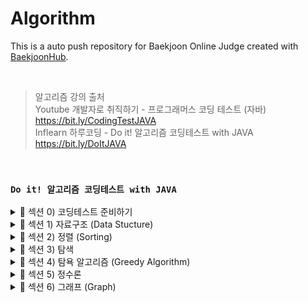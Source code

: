 # Algorithm
This is a auto push repository for Baekjoon Online Judge created with [BaekjoonHub](https://github.com/BaekjoonHub/BaekjoonHub).

<br>

> 알고리즘 강의 출처 <br> 
Youtube 개발자로 취직하기 - 프로그래머스 코딩 테스트 (자바) https://bit.ly/CodingTestJAVA  <br>
Inflearn 하루코딩 - Do it! 알고리즘 코딩테스트 with JAVA https://bit.ly/DoItJAVA 

<br>

### `Do it! 알고리즘 코딩테스트 with JAVA`

<details>
  
  <summary> 📌 섹션 0) 코딩테스트 준비하기 </summary>
  
  * #### `시간복잡도`
    * 보통 코딩테스트 문제는 시간 제한이 있다 (1~2초 내외)
    * 1초당 1억 번의 연산을 한 다고 대략 가정하면 되고, 최악의 연산 시간 (빅오표기법) 이 시간 제한 안에 수행될 수 있도록 문제 풀이를 진행해야 한다
    * 연산 횟수를 구하는 공식 : 알고리즘 시간 복잡도 X 데이터의 크기
    * 상수는 시간복잡도에서 제외하고, 가장 많이 중첩된 반복문 (ex. 이중, 3중 for문...) 이 수행시간이 제일 길기 때문에 시간복잡도의 기준으로 삼는다
    * 코테 문제를 한 번에 맞추면 정말 행운이지만, 문제가 틀렸다면, 1️⃣ 알맞은 알고리즘을 선택했는지 2️⃣ 비효율적인 로직이 쓰였는지, 어떻게 효율적으로 바꿀지 를 중심으로 고민할 것

  <br>
  
  * #### `디버깅`
    * 문제 풀다가 흠... 긴가민가 하는 부분에 디버깅을 찍고 돌려보자 (처음에는 로그를 찍는게 더 편하다고 생각하겠지만 디버깅이 더 괜찮대요)
    * 반복문에서 인덱스 범위 지정 오류 찾아보기
    * 잘못된 변수 사용 오류 찾아보기
    * 자료형 범위 오류 찾아보기 (int 형을 사용했는데 이상하게 음수가 나온다면 long 으로 바꿔보자, 이런 일이 꽤 빈번하게 발생하기 때문에 아예 초장부터 long으로 선언하고 문제 푸는게 정신건강에 이로울 수 있다)

</details>


<details>

  <summary> 📌 섹션 1) 자료구조 (Data Stucture) </summary>

  * #### `배열` 
    * 배열은 메모리의 연속 공간에 값이 채워져 있는 형태의 자료구조, 배열의 값은 인덱스를 통해 참조할 수 있으며, 선언한 자료형의 값만 저장할 수 있다.
    * 인덱스를 사용하여 값에 바로 접근할 수 있다.
    * 새로운 값을 삽입하거나 특정 인덱스에 있는 값을 삭제하기 어렵다. 값을 삽입하거나 삭제하려면 해당 인덱스 주변에 있는 값을 이동시키는 과정이 필요하다.
    * 배열의 크기는 선언할 때 지정할 수 있으며, 한 번 선언하면 크기를 늘리거나 줄일 수 없다.
    * 구조가 간단한 편 ➡️ 코테에서 많이 사용함

  <br>
  
  * #### `리스트` 
    * 리스트는 값과 포인터를 묶은 노드(값, 포인터를 쌍으로 갖는 기초 단위) 라는 것을 포인터로 연결한 자료구조다.
    * 인텍스가 없으므로 값에 접근하려면 Head 포인터부터 순서대로 접근해야 한다. ➡️ 값에 접근하는 속도가 느리다
    * 포인터로 연결되어 있으므로 데이터를 삽입하거나 삭제하는 연산 속도가 빠르다.
    * 선언할 때 크기를 별도로 지정하지 않아도 된다. ➡️ 리스트의 크기는 정해져 있지 않으며, 크기가 변하기 쉬운 데이터를 다룰 때 적절하다!
    * 포인터를 저장할 공간이 필요하므로, 배열보다는 구조가 복잡하다
    * 구현되어있는 ArrayList, LinkedList는 삽입, 삭제, 접근이 내부적으로 지원되기 때문에, 쌩 리스트를 구현하는 경우는 거의 없음 (쌩 리스트를 구현하는건 난이도가 상당히 높음)

  <br>
  
  * #### `구간 합` 
    * 구간 합은 합 배열을 이용하여 시간 복잡도를 더 줄이기 위해 사용하는 특수한 목적의 알고리즘이다.
    * <img width="404" alt="image" src="https://github.com/chujaeyeong/Algorithm/assets/123634960/97c6e441-36dd-472d-8d05-3c520c991e28">

    * 합 배열 S를 만드는 공식 : S[i] = S[i-1] + A[i]

    <br>

    * <img width="404" alt="image" src="https://github.com/chujaeyeong/Algorithm/assets/123634960/73367c95-5cbc-496e-9e44-21a423927ba4">

    * i에서 j까지의 구간 합을 구하는 공식 : S[j] - S[i-1]
   
  <br>

  * #### `투 포인터` 
    * 투포인터의 이동 원칙
    * 번호의 합이 M보다 크므로 큰 번호 index 를 내린다 : A[i] + A[j] > M일 때, j--;
    * 번호의 합이 M보다 작으므로 작은 번호 index를 올린다 : A[i] + A[j] < M일 때, i++;
    * 양쪽 포인터를 모두 이동시키고 count를 증가시킨다 : A[i] + A[j] == M일 때, i++; j--; count++;

  <br>

  * #### `슬라이딩 윈도우` 
    * 시간복잡도가 O(n) 이라 주어진 문제의 max값이 클 때 유용하게 사용할 수 있음.
    * 크기가 정해진 부분 문자열 (윈도우) 를 이동시키면서, 크기를 유지한 상태로 윈도우를 이동시키면서 조건에 맞는지 탐색하는 방법
    * <img width="506" alt="image" src="https://github.com/chujaeyeong/Algorithm/assets/123634960/62a62241-25e8-41e7-b294-a4c823e71b8f">

  <br>

  * #### `스택과 큐` 
    * 스택 : 삽입과 삭제 연산이 후입선출(LIFO)로 이루어져있는 자료구조로, 삽입과 삭제가 한 쪽에서만 일어나는 특징을 가짐
    * 스택은 깊이 우선 탐색 (DFS), 백트래킹 종류의 코테에서 효과적임. 후입선출은 개념 자체가 재귀 함수 알고리즘 원리와 일맥상통함 
      * top : 삽입과 삭제가 일어나는 위치
      * push : top 위치에 현재 있는 데이터를 삭제하고 확인하는 연산
      * peek : top 위치에 현재 있는 데이터를 단순 확인하는 연산
    * 큐 : 삽입 삭제 연산이 선입선출(FIFO)로 이루어져있는 자료구조로, 스택과는 다르게 삽입과 삭제가 양방향에서 일어나는 특징을 가짐
    * 큐는 너비 우선 탐색 (BFS) 에서 자주 사용하는 연산임
      * rear :큐에서 가장 끝 데이터를 가리키는 영역
      * front : 큐에서 가장 앞의 데이터를 가리키는 영역
      * add : rear 부분에 새로운 데이터를 삽입하는 연산
      * poll : front 부분에 있는 데이터를 삭제하고 확인하는 연산
      * peek : front에 있는 데이터를 확인할 때 사용하는 연산
    * 우선순위 큐도 있음 (들어간 순서와 산관 없이 우선순위가 높은 데이터가 먼저 나오는 자료구조, 큐 설정에 따라 front에 항상 최댓값 또는 최솟값이 위치함. 일반적으로 힙(heap, 트리 종류 中 1)을 이용해 구현)

</details>


<details>

  <summary> 📌 섹션 2) 정렬 (Sorting) </summary>

  * #### `버블 정렬 (Bubble Sort)`
    * 인접한 두 개의 데이터 크기를 비교해 정렬하는 방법
    * 간단하게 구현할 수는 있지만, 시간복잡도는 O(n²) 으로, 다른 정렬 알고리즘보다 속도가 느린 편
    * <img width="781" alt="image" src="https://github.com/chujaeyeong/Algorithm/assets/123634960/2fcfd32d-3a20-41b1-8f97-3fc436bc1179">

    * 그림과 같이 루프를 돌면서 인접한 데이터 간의 swap 연산으로 정렬함
    * 만약 특정한 루프의 전체 영역에서 swap이 한 번도 발생하지 않았다면, 그 영역 뒤에 있는 데이터가 모두 정렬되었다는 뜻이므로 프로세스를 종료해도 된다.
   
  <br>

  * #### `선택 정렬 (Selection Sort)`
    * 대상 데이터에서 최대나 최소 데이터를 데이터가 나열된 순으로 찾아가며 선택하는 방법
    * 선택 정렬은 구현 방법이 복잡하고, 시간 복잡도도 O(n²)으로 효율적이지 않아 코딩테스트에서는 많이 사용하지 않지만, 이를 응용하는 문제가 나올 수 있고 기술면접에서 간간히 물어봄
    * <img width="432" alt="image" src="https://github.com/chujaeyeong/Algorithm/assets/123634960/4442d2e7-2941-411d-932b-bbcac1f11c5e"> 

    * 남은 정렬 부분에서 최솟값 또는 최댓값을 찾는다 ➡️ 남은 정렬 부분에서 가장 앞에 있는 데이터와 선택된 데이터를 swap 한다 ➡️
      가장 앞에 있는 데이터의 위치를 변경해(index++) 남은 정렬 부분의 번위를 축소한다 ➡️ 전체 데이터 크기만큼 index가 커질 때까지, 즉 남은 정렬 부분이 없을 때까지 반복한다

  <br>

  * #### `삽입 정렬 (Insertion Sort)`
    * 이미 정렬된 데이터 범위에 정렬되지 않은 데이터를 적절한 위치에 삽입시켜 정렬하는 방법
    * 시간 복잡도는 버블정렬, 선택정렬과 동일하게 O(n²)으로 느린 편이지만, 구현하기 쉬운 편 (시간복잡도가 느려서 코테에서 자주 사용하지는 않는 정렬이지만 면접때 정렬 관련된 질문 나오는거에 대비해서 알아두면 좋다)
    * <img width="757" alt="image" src="https://github.com/chujaeyeong/Algorithm/assets/123634960/bcaa3e60-133f-4046-8609-d8db6c1a00de"> 

    * 선택 데이터를 현재 정렬된 데이터 범위 내에서 적절한 위치의 삽입하는 것이 삽입 정렬의 전부다
    * 현재 index에 있는 데이터 값을 선택한다 ➡️ 현재 선택한 데이터가 정렬된 데이터 범위에 삽입될 위치를 탐색한다 ➡️ 삽입 위치부터 index에 있는 위치까지 shift 연산을 수행한다
       ➡️ 전체 데이터의 크기만큼 index가 커질 때까지, 즉 선택할 데이터가 없을 떄까지 반복한다
    * 적절한 삽입 위치를 탐색하는 부분에서 이진 탐색 등과 같은 탐색 알고리즘을 사용하면 시간 복잡도를 줄일 수 있음!
  
  <br>
  
  * #### `퀵 정렬 (Quick Sort)`
    * 기준값 (pivort) 을 선정해 해당 값보다 작은 데이터와 큰 데이터로 분류하는 것을 반복해 정렬하는 알고리즘
    * 기준값이 어떻게 선정되는지가 시간 복잡도에 많은 영향을 미치고, 평균 시간 복잡도는 O(nlogn)이며 최악의 경우에는 시간 복잡도가 O(n²)이 됨
    * <img width="429" alt="image" src="https://github.com/chujaeyeong/Algorithm/assets/123634960/fcb767f9-8ce0-41c8-91ba-f962e1262a9e">
    * <img width="739" alt="image" src="https://github.com/chujaeyeong/Algorithm/assets/123634960/d91a2127-bb15-429b-bc1e-f6a79b0066ea">

    * pivort 선정을 운에 맡겨야되서 평균 시간 복잡도랑 최악 시간복잡도 차이가 심한 정렬이지만, 평균 시간 복잡도는 나름 준수한 편으로 코테에서는 종종 응용하는편 (재귀함수 활용)

  <br>
  
  * #### `병합 정렬 (Merge Sort)`
    * 분할 정복 (divide and conquer) 방식을 사용해서 데이터를 분할하고, 분할한 집합을 정렬하며 합치는 알고리즘, 시간 복잡도는 O(nlogn) 으로 준수한 편이다
    * <img width="346" alt="image" src="https://github.com/chujaeyeong/Algorithm/assets/123634960/444bc65b-03b6-4388-8804-0ec3a57feaeb">

    * 병합 정렬은 2개의 그룹을 병합하는 원리라는걸 꼭 숙지할 것 (투 포인터 활용, 앞 그룹은 정렬 시켜놓고 포인터 주고, 뒷 그룹은 정렬 안 되어있는 상태에서 병합 정렬을 쓰는 것)
  
  <br>
  
  * #### `기수 정렬 (Redix Sort)`
    * 기수 정렬은 값을 비교하지 않는 특이한 정렬
    * 값을 놓고 비교할 자릿수를 정한 다음, 해당 자릿수만 비교하는 정렬, 시간 복잡도는 O(kn) 이다 (여기서 k는 자릿수를 의미함)
    * 데이터가 굉장히 많은데, 각 데이터의 자릿수가 길지 않다면 시간 복잡도가 낮은 편이라 써먹어도 괜찮은 정렬임
    * 기수 정렬은 10개의 큐를 이용하는데, 각 큐는 값의 자릿수를 대표함 (0~9)
    * <img width="668" alt="image" src="https://github.com/chujaeyeong/Algorithm/assets/123634960/c4e5952f-0661-4cbe-b2f1-3e54a1142ff1"> 

</details>
    

<details>
  
  <summary> 📌 섹션 3) 탐색 </summary>

  * #### `DFS (깊이 우선 탐색)` 
    * 깊이 우선 탐색 (DFS : depth-first search) 은 그래프 완전 탐색 기법 중 하나이며, 그래프의 시작 노드에서 출발하여 탐색할 한 쪽 분기를 정하여 최대 깊이까지 탐색을 마친 후 다른 쪽 분기로 이동하여 다시 탐색을 수행하는 알고리즘이다
    * 재귀 함수르 구현하고, 스택 자료구조를 이용한다 (FILO)
    * 시간 복잡도는 O(V + E) (여기서 V : 노드 수 / E : 엣지 수 이다.)
    * DFS은 실제 구현 시 재귀함수를 이용하므로, 스택 오버플로에 유의해야함.
    * DFS는 한 번 방문한 노드를 다시 방문하면 안 되므로, 노드 방문 여부를 체크할 배열이 필요
    * <img width="796" alt="image" src="https://github.com/chujaeyeong/Algorithm/assets/123634960/eb8c56ef-d583-46fd-bba6-c8e21fe70050">
    * <img width="796" alt="image" src="https://github.com/chujaeyeong/Algorithm/assets/123634960/c174e576-08b8-4149-b665-6e3e78018c47">
    * <img width="796" alt="image" src="https://github.com/chujaeyeong/Algorithm/assets/123634960/52c51a6b-a9ae-4403-90d0-6cb159c434d1">

  <br>

  * #### `BFS (너비 우선 탐색)` 
    * 너비 우선 탐색 (BFS : breadth-first search) 도 DFS 와 동일하게 그래프를 완전 탐색하는 방법 중 하나고, 시작 노드에서 출발해 시작 노드를 기준으로 가까운 노드를 먼저 방문하면서 탐색하는 알고리즘이다
    * 선입선출 (FIFO) 이 특징이며, 큐 자료구조를 이용한다.
    * 시간복잡도는 O(V + E) (여기서 V : 노드 수 / E : 엣지 수 이다.) 로 DFS와 동일하다
    * 너비 우선 탐색은 탐색 시작 노드와 가까운 노드를 우선하여 탐색하므로, 목표 노드에 도착하는 경로가 여러 개일 때 최단 경로를 보장함
    * <img width="514" alt="image" src="https://github.com/chujaeyeong/Algorithm/assets/123634960/0546f3c4-de29-4fc3-a040-8e140ef83b55">

    * <img width="514" alt="image" src="https://github.com/chujaeyeong/Algorithm/assets/123634960/71449ec1-be28-43c3-b1d3-4af190f8dafb">

    * <img width="514" alt="image" src="https://github.com/chujaeyeong/Algorithm/assets/123634960/fe921be3-f553-41ef-b838-92f5db61674a">


  * #### `이진 탐색 (binary search)` 
    * 이진 탐색 이란, 데이터가 정렬되어 있는 상태에서 원하는 값을 찾아내는 알고리즘이다.
    * 대상 데이터의 중앙값과 찾고자 하는 값을 비교해 데이터의 크기를 절반씩 줄이면서 대상을 찾음
    * 이진탐색의 시간 복잡도는 O(logN)
    * 이진 탐색은 정렬 데이터에서 원하는 데이터를 탐색할 때 사용하는 가장 일반적인 알고리즘, 구현 및 원리가 비교적 간단해서 코테에 자주 출제되는 영역임 !
    * 다만, 이진 탐색은 데이터가 정렬되어 있어야 정상적으로 수행할 수 있으니까 이진 탐색 실행 전에 데이터 정렬은 필수임
    
    <br>
    
    * 이진 탐색 과정 (오름차순으로 정렬된 데이터 기준, 내림차순은 이 과정을 반대로 하면 됨.)
      * 1. 현재 데이터셋의 중앙값을 선택한다
        2. 중앙값 > 타깃 데이터 일 때, 중앙값 기준으로 왼쪽 데이터셋을 선택한다.
        3. 중앙값 < 타깃 데이터일 때, 중앙값 기준으로 오른쪽 데이터셋을 선택한다.
        4. 과정 1 ~ 3을 반복하다가, 중앙값 == 타깃 데이터일 때 이진 탐색을 종료한다.
           <img width="500" alt="image" src="https://github.com/chujaeyeong/Algorithm/assets/123634960/6780d232-b208-4e5d-be24-bf787159de42">
    
</details>


<details>

  <summary> 📌 섹션 4) 탐욕 알고리즘 (Greedy Algorithm) </summary>
  
  * #### `그리디 알고리즘 (탐욕법)` 
    * 그리디 알고리즘이란, 현재 상태에서 보는 선택지 중 최선의 선택지가 전체 선택지 중 최선의 선택지라고 가정하는 알고리즘이다.
    * 그리디 알고리즘의 크리티컬 포인트는, 그리디 알고리즘이 선택하는 최선의 선택지는 문제에서의 최적의 해(best answer) 를 보장하지 않는다는 점이다
    * 그래서 실제 코딩테스트에서 그리디 알고리즘을 적용할 수 있는지 판단하는 과정이 매우 중요함
    * 그리디 알고리즘의 수행 과정
      * 1. 해 선택 : 현재 상태에서 가장 최선이라고 생각되는 해를 선택한다.
        2. 적절성 검사 : 현재 선택한 해가 전체 문제의 제약 조건에 벗어나지 않는지 검사한다.
        3. 해 검사 : 현재까지 선택한 해 집합이 전체 문제를 해결할 수 있는지 검사한다. 전체 문제를 해결하지 못한다면, 1번으로 돌아가서 같은 과정을 반복한다.
  
</details>


<details>

  <summary> 📌 섹션 5) 정수론 </summary>

  * #### `소수 구하기 (에라토스테네스의 체)` 
    * 소수 (prime number) : 자신보다 작은 2개의 자연수를 곱해 만들 수 없는 1보다 큰 자연수, 1과 자기 자신 외에 약수가 존재하지 않는 수
    * 종종 소수를 판별하는 '소수 구하기' 문제가 종종 출제되는데, 소수를 구하는 대표적인 판별법으로는 **에라토스테네스의 체** 가 있음.
    * 에라토스테네스의 체의 원리
      * 1. 구하고자 하는 소수의 범위만큼 1차원 배열을 생성한다.
           <img width="562" alt="image" src="https://github.com/chujaeyeong/Algorithm/assets/123634960/48596866-1dfd-44fd-86f6-1df0186c201f">

        2. 2부터 시작하고 현재 숫자가 지워지지 않을 때는, 현재 선택된 숫자의 배수에 해당하는 수를 배열에서 끝까지 탐색하면서 지운다. **이때, 처음으로 선택된 숫자는 지우지 않는다. ➡️ 이게 소수임**
           
           <img width="562" alt="image" src="https://github.com/chujaeyeong/Algorithm/assets/123634960/797f9b81-3cb3-48f7-9092-dddb92ce474d">
           <img width="562" alt="image" src="https://github.com/chujaeyeong/Algorithm/assets/123634960/e734402a-16d2-40fa-bf34-8c9d85fc6053">

        4. 배열의 끝까지 2번을 반복한 후, 배열에서 남아있는 모든 수를 출력한다. ➡️ **소수 모두 출력**
           <img width="562" alt="image" src="https://github.com/chujaeyeong/Algorithm/assets/123634960/c19856e8-923b-46d4-93e8-e989d265ae35">
           <img width="562" alt="image" src="https://github.com/chujaeyeong/Algorithm/assets/123634960/241a9bfa-b495-43f8-b155-a2cd85065a14">
    
    <br>

    * 에라토스테네스의 체를 사용할 때 시간 복잡도
      * 에라토스테네스의 체를 구현하려면 이중 for문을 사용하는게 일반적이라, 시간복잡도는 O(N²)이다.
      * 그러나 실제 시간 복잡도는 최적화의 정도에 따라 다르겠지만, 배수를 삭제하는 연산으로 실제 구현에서 바깥쪽 for문을 생략하는 경우가 빈번하게 발생하기 때문에, 보~통은 구현하면 O(Nlog(logN))이 나온다
      * 그래서 소수 구하기 문제에서는 에라토스테네스의 체를 사용하는 것이 일반적인 방법으로 통용되고 있다.

  <br>
    
  * #### `오일러 피` 
    * 오일러 피 함수 P[N]의 정의는 1부터 N까지 범위에서 N과 서로소인 자연수의 개수를 뜻함
    * 오일러 피 함수는 증명 과정을 알고있어야 완벽하게 알 수 있다 (원리를 알면 풀고 모르면 접근하기가 힘든 문제, 근데 출제 빈도는 높지 않음)
    * 같은 정수론인 에라토스테네스의 체와 유사한 원리다
    * 오일러 피 함수의 원리
      * 1. 구하고자 하는 오일러 피의 범위만큼 배열을 자기 자신의 인덱스값으로 초기화한다.
           <img width="699" alt="image" src="https://github.com/chujaeyeong/Algorithm/assets/123634960/8cf80bfd-e52f-4896-aeaa-4f17f3f6a960">

        2. 2부터 시작해 현재 배열의 값과 인덱스가 같으면 (= 소수일 때) 현재 선택된 숫자(K)의 배수에 해당하는 수를 배열의 끝까지 탐색하며 **P[i] = P[i] - P[i]/K** 연산을 수행한다. (여기서 i는 K의 배수)
           <img width="825" alt="image" src="https://github.com/chujaeyeong/Algorithm/assets/123634960/6ea90054-2a0b-4649-ab4e-f6867df24ecc">
           <img width="825" alt="image" src="https://github.com/chujaeyeong/Algorithm/assets/123634960/85a63cde-2560-4579-9b26-8497f9dc593d">


        3. 배열의 끝까지 2번을 반복하여 오일러 피 함수를 완성한다.
           <img width="719" alt="image" src="https://github.com/chujaeyeong/Algorithm/assets/123634960/a2bd9620-ff10-4367-8079-84086a5b4639">


  <br>

  * #### `유클리드 호제법 (euclidean - algorithm)` 
    * 유클리드 호제법이란, 두 수의 최대 공약수를 구하는 알고리즘이다
    * 일반적으로 최대 공약수를 구하는 방법은 소인수 분해를 이용한 공통된 소수들의 곱으로 표현할 수 있지만, 유클리드 호제법을 이용하면 좀 더 간단하게 최대 공약수를 구할 수 있다
    * 유클리드 호제법을 수행하려면, 먼저 MOD (모드) 연산을 이해하고 있어야 한다. (% 나머지 구하는 연산)
    * MOD : 두 값을 나눈 나머지를 구하는 연산 (ex. 10 MOD 4 = 2, 10 % 4 = 2 와 같음)
    * MOD 연산으로 구현하는 유클리드 호제법
      * 1. 큰 수를 작은 수로 나누는 MOD 연산을 수행한다.
        2. 앞 단계에서의 작은 수와 MOD 연산 결괏값 (나머지) 으로 MOD 연산을 수행한다. (여기서 최대 공약수를 구하는 연산은 일반적으로 gcd 로 정의한다)
        3. 2번 단계를 반복하다가, 나머지가 0이 되는 순간의 작은 수를 최대 공약수로 선택한다.
           <img width="705" alt="image" src="https://github.com/chujaeyeong/Algorithm/assets/123634960/97b3dc0d-a97f-4af2-a5a1-70cb9442ec78">

    * 유클리드 호제법은 코딩테스트에서 재귀함수로 구현하는 편이다

</details>


<details>
  
  <summary> 📌 섹션 6) 그래프 (Graph) </summary>  

  * #### `그래프의 표현`
    * 그래프를 구현하는 방법은 총 3가지가 있다.
    * 1. **에지 리스트 (edge list)** <br>
      에지를 중심으로 그래프를 표현한다. 에지 리스트는 배열에 출발 노드, 도착 노드를 저장하여 에지를 표현하거나, 출발 노드, 도착 노드, 가중치를 저장하여 가중치가 있는 에지를 표현한다. <br>
      에지 리스트는 구현하기는 쉬운 반면, 특정 노드와 관련되어 있는 에지를 탐색하기 쉽지 않다는 단점이 있다. <br>
      에지 리스트는 벨만 포드나 크루스칼(MST) 알고리즘에 사용하며, 노드 중심 알고리즘에는 잘 사용하지 않는다.

      * 에지 리스트로 가중치 없는 그래프 표현하기
         
        <img width="527" alt="image" src="https://github.com/chujaeyeong/Algorithm/assets/123634960/cac47996-6359-4ece-841e-511447363894">

        가중치가 없는 그래프는 출발 노드와 도착 노드만 표현하므로, 배열의 행은 2개면 충분하다. 노드는 여러 자료형을 사용할 수 있으며, 다음의 경우 노드는 Integer형이다. <br>
        방향이 없는 그래프라면, [1, 2] 랑 [2, 1] 은 같은 표현이다.
        
      * 에지 리스트로 가중치 없는 그래프 표현하기
         
        <img width="527" alt="image" src="https://github.com/chujaeyeong/Algorithm/assets/123634960/88c55c40-0932-45cc-8f58-ff6423f25479">

        가중치가 있는 그래프는 행을 3개로 늘려 3번째 행에 가중치를 저장하면 된다.

    * 2. **인접 행렬 (adjacency matrix)** <br>
      인접행렬은 2차원 배열을 자료구조로 이용하여 그래프를 표현한다. 인접행렬은 에지 리스트와 다르게 노드 중심으로 그래프를 표현한다. <br>
      만약 노드가 5개인 그래프를 인접 행렬로 표현하려면, 5*5 로 표현하면 된다 (A[5][5] 이런식으로) <br>
      인접 행렬의 장점은, 구현이 쉽고 두 노드를 연결하는 에지의 여부와 가중치값은 배열에 직접 접근하면 바로 확인할 수 있다는 점이다. <br>
      하지만, 인접 행렬의 크리티컬 포인트는 노드와 관련되어 있는 에지를 탐색하려면 N번 접근해야하므로 노트 개수에 비해 에지가 적을 때에는 공간 효율성이 떨어지고, 노드 개수가 많은 경우 아예 2차원 배열 선언 자체를 할 수 없는 결함이 있다.
      (ex. 노드가 3만 개가 넘으면 java heap space 에러 발생)

      * 인접 행렬로 가중치 없는 그래프 표현하기

        <img width="591" alt="image" src="https://github.com/chujaeyeong/Algorithm/assets/123634960/35be90e4-c278-46d5-b066-1e1d0bddecac">

        예를 들어 3에서 4로 가는 에지가 있다면, 3행 4열에 1을 기록한다. (여기서 인덱스를 중심으로 1을 저장하는 이유는 가중치가 없기 때문)

      * 인접 행렬로 가중치가 있는 그래프 표현하기
     
        <img width="591" alt="image" src="https://github.com/chujaeyeong/Algorithm/assets/123634960/a2f5403b-594c-4000-a541-f7ae3a50c0c4">

        예를 들어 2에서 5로 향하는 에지가 있고, 그 에지의 가중치가 15라면, 2행 5열에 15를 기록하는 방식

    * 3. **인접 리스트 (adjacency list)** ⭐️ 가장 중요 <br>
      인접 리스트는 ArrayList 로 그래프를 표현한다. 노드 개수만큼 ArrayList를 선언해서 푸는 방식이며, 대부분 인접 리스트 방식으로 코딩테스트 문제를 풀게 된다. <br>
      그래프를 구현하는 다른 방법들에 비해 인접 리스트를 이용한 그래프 구현은 복잡한 편이다. 하지만, 노드와 연결되어 있는 에지를 탐색하는 시간은 매우 뛰어난 편이며, 노드 개수가 커도 공간 효율이 좋아 메모리 초과 에러가 발생하지 않는다. <br>
      이런 장점으로 실제 코딩테스트에서는 인접 리스트를 이용한 그래프 구현을 선호한다. 

      * 인접 리스트로 가중치 없는 그래프 표현하기

        <img width="591" alt="image" src="https://github.com/chujaeyeong/Algorithm/assets/123634960/73d98495-3ff3-4872-bdbf-cdfec0b6692e">

        인접 리스트에는 N번 노드와 연결되어 있는 노드를 배열의 위치 N에 연결된 노드 개수만큼 배열을 연결하는 방식으로 표현한다. <br>
        예를 들어, 노드 1과 연결된 2, 3 노드는 ArrayList[1]에 [2, 3]을 연결하는 방식으로 표현한다.

      * ⭐️ 인접 리스트로 가중치 있는 그래프 표현하기

        <img width="591" alt="image" src="https://github.com/chujaeyeong/Algorithm/assets/123634960/302089a7-1580-437d-84d9-d5359f570ae3">

        가중치가 있는 경우, 자료형을 클래스로 사용해야 한다 (예시에서는 Node 라는 클래스를 자료형으로 사용) 그 다음, (도착 노드, 가중치) 를 갖는 Node 클래스를 선언하여 ArrayList 에 사용한다. <br>
        예를 들어, 그림에서처럼 3 노드 정보를 넣고 싶으면, 먼저 Node 라는 클래스를 상단에 선언하고, A[3].add(New Node(4, 3)) 이런식으로 추가해주면 된다.

  <br>
  
  * #### `유니온 파인드 (union-find)`
    * 유니온 파인드는 일반적으로 여러 노드가 있을 때, 특정 2개의 노드를 연결해 1개의 집합으로 묶는 union 연산과 두 노드가 같은 집합에 속해 있는지를 확인하는 find 연산으로 구성되어있는 알고리즘이다.
    * 유니온 파인드는 union, find 연산을 완벽하게 이해하는 것이 핵심
    * 유니온 파인드만 가지고는 그래프 카테고리의 알고리즘이라고 묶는건 무리가 있지만, 그래프 알고리즘 문제에 많이 활용되기 때문에 알아두면 좋다
    
    <br>

    * union, find 연산
    * union 연산 : 각 노드가 속한 집합을 1개로 합치는 연산. 노드 a, b 가 a ∈ A, b ∈ B 일 떼 (a는 A의 원소, b는 B의 원소) union(a, b) 는 A ∪ B (A와 B의 합집합) 을 말한다.
    * find 연산 : 특정 노드 a에 관해 a가 속한 집합의 대표 노드를 반환하는 연산. 노드 a가 a ∈ A 일 때 (a는 A의 원소), find(a) 는 A집합의 대표 노드를 반환한다.
    
    <br>

    * 유니온 파인드의 알고리즘 구현 방법
    * 1. 1차원 배열을 이용하기

         <img width="680" alt="image" src="https://github.com/chujaeyeong/Algorithm/assets/123634960/18232f9c-fbbc-45be-a813-248b0035017e">

         처음에는 노드가 연결되어 있지 않으므로 각 노드가 대표 노드가 된다. 각 노드가 모두 대표 노드이므로 배열은 자신의 인덱스값으로 **초기화**한다.

      2. 2개의 노드를 선택해 각각의 대표 노드를 찾아 연결하는 union 연산 수행

         <img width="680" alt="image" src="https://github.com/chujaeyeong/Algorithm/assets/123634960/30929c1c-2e4b-4571-8a1b-94f582cb7936">

         1, 4와 5, 6을 union 연산으로 연결한다. 배열[4]는 1로, 배열[6]은 5로 업데이트한다. <br>
         1은 대표노드, 4는 자식 노드로 union 연산을 하므로, 배열[4]의 대표 노드를 1로 설정한 것이다. <br>
         ➡️ **다시 말해, 자식 노드로 들어가는 노드값 4를 대표 노드값 1로 변경한 것이다. 그 결과, 각각의 집합이었던 1, 4는 하나로 합쳐진다.** <br>
         ⭐️ union 연산을 할 때 항상 대표 노드끼리 연결해준다! 처음에는 노드간 연결이 하나도 되어있지 않을 때는 노드 모두가 대표 노드라 그냥 연결되지만, 연결 된 후에는 대표 노드끼리 연결해주게 된다. <br>
         그래서 union(4, 6) 으로 4와 6을 연결하려고 하면, 4와 6은 대표 노드가 아니기 때문에 4의 대표 노드 1에 6의 대표 노드 5을 연결한게 된다. 배열은 그럼 그림처럼 [1, 2, 3, 1, 1, 5] 가 된다.

      3. 자신이 속한 집합의 대표 노드를 찾는 연산인 find 연산을 수행 (대표 노드를 찾고, 그래프를 정돈하고, 시간복잡도를 향상시킴)

         <img width="680" alt="image" src="https://github.com/chujaeyeong/Algorithm/assets/123634960/62c3b6ea-e61b-4c57-a656-6ba6e633201d">
         
         ⭐️ find 연산 수행 과정
         * 1. 대상 노드 배열에 index값과 value값이 동일한지 확인한다.
           2. 동일하지 않으면 value값이 가리키는 index위치로 이동한다.
           3. 이동 위치의 index값과 value값이 같을 때까지 1~2 과정을 반복한다. (재귀 함수로 구현)
           4. 대표 노드에 도달하면 재귀 함수를 빠져나오면서 거치는 모든 노드값을 루트 노드값으로 변경한다.

         * find 연산 시 왜 시간복잡도가 줄어들까? : find 연산 과정을 위 그림에서 보면, 연산을 할 때 거치는 노드들이 대표 노드와 바료 연결되는 형태로 변경된다.
           이러면 추후 노드와 관련된 find 연산 속도가 O(1)로 변경된다. 한 번의 find 연산으로 **경로 압축**의 효과가 이루어지때문에 시간 복잡도가 줄어든다.

           <img width="634" alt="image" src="https://github.com/chujaeyeong/Algorithm/assets/123634960/120394e2-fe3e-4f92-9c26-877f4dd5efa7">

           이렇게 그림에서처럼 재귀 함수를 빠져나오면서 find 연산으로 값이 다 업데이트되니까 시간 복잡도 향상 효과가 있다.

  <br>
  
  * #### `위상 정렬 (topology sort)`
    * 위상 정렬이란, 사이클이 없는 방향 그래프에서 노드 순서를 찾는 알고리즘이다. (시간복잡도 : O(V + E))
    * 위상 정렬의 특징은 사이클이 없어야 한다는 것이다. 또한, 위상정렬에서는 항상 유일한 값으로 정렬되지 않으므로 정답이 여러 개일 수 있다.
    * 사이클이 존재하면 노드 간의 순서를 명확하게 정의할 수 없으므로 위상 정렬을 적용할 수 없다.

    <br>

    * 위상 정렬의 핵심 이론
    * 1. 진입 차수에 대한 이해 : 진입 차수(in-degree)는 자기 자신을 가리키는 에지의 개수이다.

         <img width="572" alt="image" src="https://github.com/chujaeyeong/Algorithm/assets/123634960/a10a6651-f564-4e96-b260-7ff2532d9d34">

         <img width="572" alt="image" src="https://github.com/chujaeyeong/Algorithm/assets/123634960/da927a23-15cb-4d82-9c8c-66bbf31e38df">

         그림에서 그래프는 ArrayList 로 표현했고, 그래프는 사이클이 없는 상태이다. <br>
         진입 차수 배열 D를 업데이트한다. 1에서 2, 3을 가리키고 있으므로, D[2], D[3] 을 각각 1만큼 증가시신다.

       2. 위상 정렬 배열에 진입 차수가 0인 노드의 값을 저장 
     
          <img width="572" alt="image" src="https://github.com/chujaeyeong/Algorithm/assets/123634960/ba8ac2fa-2e03-4f05-88ae-054afacfb578">

          <img width="572" alt="image" src="https://github.com/chujaeyeong/Algorithm/assets/123634960/88b1c569-a9e6-42ba-ae96-24ce77ff13e1">

          진입 차수 배열에서 진입 차수가 0인 노드를 선택하고, 선택된 노드를 정렬 배열에 저장, 그 후 인접 리스트에서 선택된 노드가 가리키는 노드들의 진입 차수를 1씩 뺀다.

       3. 2번 과정 반복 후 위상 정렬 배열 종료
     
          <img width="572" alt="image" src="https://github.com/chujaeyeong/Algorithm/assets/123634960/130a0f6f-039c-43cc-9912-5312497ef002">


    <br>

    * 위상 정렬의 수행 과정
      * 1. 진입 차수가 0인 노드를 큐에 저장한다.
        2. 큐에서 데이터를 poll해서 해당 노드를 탐색 결과에 추가하고, 해당 노드가 가리키는 노드의 진입 차수를 1씩 감소한다.
        3. 감소했을 때 진입 차수가 0이 되는 노드를 큐에 offer 한다.
        4. 큐가 빌 때까지 1~3번 과정을 반복한다.
  
  <br>
  
  * #### `다익스트라 알고리즘 (dijkstra algorithm)`
    * 다익스트라 알고리즘은 그래프에서 최단 거리를 구하는 알고리즘이다.
    * 에지는 모두 양수 라는 특징을 가지고 있으며, 다익스트라 알고리즘의 시간복잡도는 O(ElogV) 이다.
    * 특정 노드에서 다른 노드들의 최단 거리를 구하는 문제가 주어졌을 때, 다익스트라 알고리즘을 사용해서 문제를 풀면 된다.
    
    <br>
    
    * 다익스트라 알고리즘의 핵심 이론
      * 1. 인접 리스트로 그래프 구현하기
           
           <img width="631" alt="image" src="https://github.com/chujaeyeong/Algorithm/assets/123634960/7b4790f3-3325-4355-9ee1-90f5756d927f">

           다익스트라 알고리즘은 인접 행렬로 구현해도 되지만, 시간 복잡도 측면에서 N의 크기가 클 것을 대비하여 인접 리스트를 선택해서 구현하는 것이 좋다. (N이 커지면 인접 행렬(2차원배열)이 만들어지지 않기 때문에) <br>
           그래프의 연결을 표현하기 위해 인접 리스트에 연결한 배열의 자료형은 (노드, 가중치) 와 같은 형태로 선언하여 연결한 점도 참고

        2. 최단 거리 배열 초기화하기
           
           <img width="631" alt="image" src="https://github.com/chujaeyeong/Algorithm/assets/123634960/f0b1c2f6-3194-426e-a37a-e24ea7eb316d">

           최단 거리 배열을 만들고, 출발 노드는 0, 이외의 노드는 무한으로 초기화한다. 이때, 무한은 적당히 큰 값을 사용하면 된다. (ex. 99,999,999 같은 엄청 큰 임의의 값)

        3. 값이 가장 작은 노드 고르기
           
           <img width="631" alt="image" src="https://github.com/chujaeyeong/Algorithm/assets/123634960/5a5cda09-a82b-4571-ad84-9a9b3cd9e177">

           최단 거리 배열에서 현재 값이 가장 작은 노드를 고른다. 여기서는 값이 0인 출발 노드에서 시작하면 된다.

        4. 최단 거리 배열 업데이트하기

           <img width="631" alt="image" src="https://github.com/chujaeyeong/Algorithm/assets/123634960/91d9ba9a-57d3-406c-b8c8-669eb5eb0b30">

           선택된 노드에 연결된 에지의 값을 바탕으로 다른 노드의 값을 업데이트한다. 연결 노드의 최단 거리는 두 값 중 더 작은 값으로 업데이트한다.

        5. 3~4 과정을 반복해서 최단 거리 배열 완성하기

           <img width="631" alt="image" src="https://github.com/chujaeyeong/Algorithm/assets/123634960/21d070e3-cb74-4e61-984f-732bbfe1c2ef">

           과정 4에서 선택된 노드가 될 때마다 다시 선택되지 않도록 방문 배열을 만들어 처리하고, 모든 노드가 선택될 때까지 반복하면 최단 거리 배열이 완성된다.
  
  <br>

  * #### `벨만-포드 알고리즘 (bellman-ford algorithm)`
    * 벨만-포드 알고리즘은 그래프에서 최단 거리를 구하는 알고리즘이다. (그래프 최단 거리를 구하는 알고리즘의 종류는 다익스트라, 벨만-포드, 플로이드-워셜 알고리즘이 있다.)
    * 벨만-포드 알고리즘의 기능은 다익스트라 알고리즘과 동일하게 특정 출발 노드에서 다른 모든 노드까지의 최단 경로를 탐색한다는 것이다.
    * 그러나 다익스트라 알고리즘과는 다르게 음수 가중치 에지가 있어도 수행할 수 있으며, **전체 그래프에서 음수 사이클의 존재 여부를 판단**할 수 있다는 점이다.
    * 벨만-포드 알고리즘의 시간복잡도는 O(VE) 이다.

    <br>

    * 벨만-포드 알고리즘의 핵심 이론
      * 1. 에지 리스트로 그래프를 구현하고, 최단 경로 리스트 초기화하기

           <img width="631" alt="image" src="https://github.com/chujaeyeong/Algorithm/assets/123634960/c8217913-6af2-4f9f-94a7-b0ff7c9d1e58">

           벨만-포드 알고리즘은 에지 중심으로 동작하므로 그래프를 **에지 리스트** 로 구현한다. 또한, 최단 경로 리스트를 출발 노드는 0, 나머지 노드는 무한대로 초기화한다.

        2. 모든 에지를 확인해서 정답 리스트 업데이트하기

           <img width="631" alt="image" src="https://github.com/chujaeyeong/Algorithm/assets/123634960/4d0f764c-b685-4e59-8aa6-5b0095336607">

           에지의 개수는 사이클이 생기지 않도록 노드 개수 - 1 을 해줘야 한다. <br>
           D[s] != ∞ 이며 D[e] > D[s] + w 일 때, D[e] = D[s] + w 로 리스트의 값을 업데이트한다. <br>
           노드 개수가 N이고, 음수 사이클이 없을 때 업데이트 반복 횟수가 K번이라면 해당 시점에 정답 리스트의 값은 시작점에서 K개의 에지를 사용했을 때 각 노드에 대한 최단거리이다. <br>
           음수 사이클이 없을 때, N-1번 에지 사용 횟수를 반복하면 출발 노드와 모든 노드 간의 최단 거리를 알려 주는 정답 리스트가 완성된다.

        3. ⭐️ 음수 사이클 유무 확인하기

           <img width="631" alt="image" src="https://github.com/chujaeyeong/Algorithm/assets/123634960/e6191559-7913-4b37-9b33-a76fc364fc7e">

           N-1 에지 사용 횟수를 반복하고나서, 다시 벨만-포드 알고리즘을 실행해서 만약 업데이트 되는 노드가 발생했을 경우, N-1 에지 사용 횟수보다 N에지 사용 횟수가 더 최단 거리라는 얘기가 된다. (사이클이 일어난다는 소리) <br>
           이런 경우, 도출한 정답 리스트가 무의미하고, 최단 거리를 찾을 수 없는 사이클이 있는 그래프라는 소리니까 음수 사이클이 있다는 소리다. <br>
           그래서 3번까지 과정을 거치면 음수 사이클이 존재하는 그래프인지 확인할 수 있다. 





           





  
</details>




